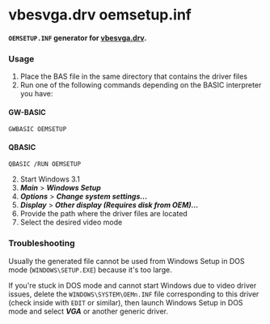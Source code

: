 # vbesvga.drv oemsetup.inf

#### `OEMSETUP.INF` generator for [vbesvga.drv](https://github.com/PluMGMK/vbesvga.drv).

### Usage

1. Place the BAS file in the same directory that contains the driver files
2. Run one of the following commands depending on the BASIC interpreter you have:

#### GW-BASIC
```
GWBASIC OEMSETUP
```

#### QBASIC
```
QBASIC /RUN OEMSETUP
```

2. Start Windows 3.1
3. ***Main*** > ***Windows Setup***
4. ***Options*** > ***Change system settings...***
5. ***Display*** > ***Other display (Requires disk from OEM)...***
6. Provide the path where the driver files are located
7. Select the desired video mode

### Troubleshooting

Usually the generated file cannot be used from Windows Setup in DOS mode (`WINDOWS\SETUP.EXE`) because it's too large.

If you're stuck in DOS mode and cannot start Windows due to video driver issues, delete the `WINDOWS\SYSTEM\OEMn.INF` file corresponding to this driver (check inside with `EDIT` or similar), then launch Windows Setup in DOS mode and select ***VGA*** or another generic driver.
